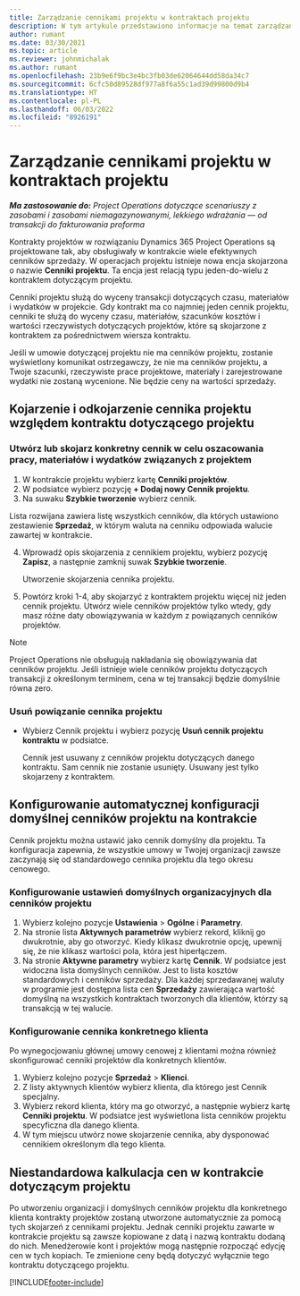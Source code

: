 ```yaml
---
title: Zarządzanie cennikami projektu w kontraktach projektu
description: W tym artykule przedstawiono informacje na temat zarządzania cennikami projektów w kontraktach projektów.
author: rumant
ms.date: 03/30/2021
ms.topic: article
ms.reviewer: johnmichalak
ms.author: rumant
ms.openlocfilehash: 23b9e6f9bc3e4bc3fb03de62064644dd58da34c7
ms.sourcegitcommit: 6cfc50d89528df977a8f6a55c1ad39d99800d9b4
ms.translationtype: HT
ms.contentlocale: pl-PL
ms.lasthandoff: 06/03/2022
ms.locfileid: "8926191"
---
```

# <a name="manage-project-price-lists-on-project-contracts"></a>Zarządzanie cennikami projektu w kontraktach projektu

_**Ma zastosowanie do:** Project Operations dotyczące scenariuszy z zasobami i zasobami niemagazynowanymi, lekkiego wdrażania — od transakcji do fakturowania proforma_

Kontrakty projektów w rozwiązaniu Dynamics 365 Project Operations są projektowane tak, aby obsługiwały w kontrakcie wiele efektywnych cenników sprzedaży. W operacjach projektu istnieje nowa encja skojarzona o nazwie **Cenniki projektu**. Ta encja jest relacją typu jeden-do-wielu z kontraktem dotyczącym projektu.

Cenniki projektu służą do wyceny transakcji dotyczących czasu, materiałów i wydatków w projekcie. Gdy kontrakt ma co najmniej jeden cennik projektu, cenniki te służą do wyceny czasu, materiałów, szacunków kosztów i wartości rzeczywistych dotyczących projektów, które są skojarzone z kontraktem za pośrednictwem wiersza kontraktu.

Jeśli w umowie dotyczącej projektu nie ma cenników projektu, zostanie wyświetlony komunikat ostrzegawczy, że nie ma cenników projektu, a Twoje szacunki, rzeczywiste prace projektowe, materiały i zarejestrowane wydatki nie zostaną wycenione. Nie będzie ceny na wartości sprzedaży.

## <a name="associate-or-unassociate-a-project-price-list-on-a-project-contract"></a>Kojarzenie i odkojarzenie cennika projektu względem kontraktu dotyczącego projektu

### <a name="create-or-associate-a-specific-price-list-for-estimating-project-based-work-material-and-expenses"></a>Utwórz lub skojarz konkretny cennik w celu oszacowania pracy, materiałów i wydatków związanych z projektem

1. W kontrakcie projektu wybierz kartę **Cenniki projektów**.
2. W podsiatce wybierz pozycję **+ Dodaj nowy Cennik projektu**.
3. Na suwaku **Szybkie tworzenie** wybierz cennik. 

  Lista rozwijana zawiera listę wszystkich cenników, dla których ustawiono zestawienie **Sprzedaż**, w którym waluta na cenniku odpowiada walucie zawartej w kontrakcie.
  
4. Wprowadź opis skojarzenia z cennikiem projektu, wybierz pozycję **Zapisz**, a następnie zamknij suwak **Szybkie tworzenie**.

   Utworzenie skojarzenia cennika projektu.
   
5. Powtórz kroki 1-4, aby skojarzyć z kontraktem projektu więcej niż jeden cennik projektu. Utwórz wiele cenników projektów tylko wtedy, gdy masz różne daty obowiązywania w każdym z powiązanych cenników projektów.

> [!NOTE]
> Project Operations nie obsługują nakładania się obowiązywania dat cenników projektu. Jeśli istnieje wiele cenników projektu dotyczących transakcji z określonym terminem, cena w tej transakcji będzie domyślnie równa zero.

### <a name="remove-a-project-price-list-association"></a>Usuń powiązanie cennika projektu

- Wybierz Cennik projektu i wybierz pozycję **Usuń cennik projektu kontraktu** w podsiatce. 

  Cennik jest usuwany z cenników projektu dotyczących danego kontraktu. Sam cennik nie zostanie usunięty. Usuwany jest tylko skojarzeny z kontraktem.

## <a name="set-up-automatic-defaulting-of-project-price-lists-on-a-contract"></a>Konfigurowanie automatycznej konfiguracji domyślnej cenników projektu na kontrakcie

Cennik projektu można ustawić jako cennik domyślny dla projektu. Ta konfiguracja zapewnia, że wszystkie umowy w Twojej organizacji zawsze zaczynają się od standardowego cennika projektu dla tego okresu cenowego.

### <a name="set-up-the-organizational-default-for-project-price-lists"></a>Konfigurowanie ustawień domyślnych organizacyjnych dla cenników projektu

1. Wybierz kolejno pozycje **Ustawienia** > **Ogólne** i **Parametry**.
2. Na stronie lista **Aktywnych parametrów** wybierz rekord, kliknij go dwukrotnie, aby go otworzyć. Kiedy klikasz dwukrotnie opcję, upewnij się, że nie klikasz wartości pola, która jest hiperłączem. 
3. Na stronie **Aktywne parametry** wybierz kartę **Cennik**. W podsiatce jest widoczna lista domyślnych cenników. Jest to lista kosztów standardowych i cenników sprzedaży. Dla każdej sprzedawanej waluty w programie jest dostępna lista cen **Sprzedaży** zawierająca wartość domyślną na wszystkich kontraktach tworzonych dla klientów, którzy są transakcją w tej walucie.

### <a name="set-up-a-customer-specific-project-price-list"></a>Konfigurowanie cennika konkretnego klienta

Po wynegocjowaniu głównej umowy cenowej z klientami można również skonfigurować cenniki projektów dla konkretnych klientów.

1. Wybierz kolejno pozycje **Sprzedaż** > **Klienci**.
2. Z listy aktywnych klientów wybierz klienta, dla którego jest Cennik specjalny.
3. Wybierz rekord klienta, który ma go otworzyć, a następnie wybierz kartę **Cenniki projektu**. W podsiatce jest wyświetlona lista cenników projektu specyficzna dla danego klienta. 
4. W tym miejscu utwórz nowe skojarzenie cennika, aby dysponować cennikiem określonym dla tego klienta.

## <a name="custom-pricing-on-a-project-contract"></a>Niestandardowa kalkulacja cen w kontrakcie dotyczącym projektu

Po utworzeniu organizacji i domyślnych cenników projektu dla konkretnego klienta kontrakty projektów zostaną utworzone automatycznie za pomocą tych skojarzeń z cennikami projektu. Jednak cenniki projektu zawarte w kontrakcie projektu są zawsze kopiowane z datą i nazwą kontraktu dodaną do nich. Menedżerowie kont i projektów mogą następnie rozpocząć edycję cen w tych kopiach. Te zmienione ceny będą dotyczyć wyłącznie tego kontraktu dotyczącego projektu.


[!INCLUDE[footer-include](../includes/footer-banner.md)]
